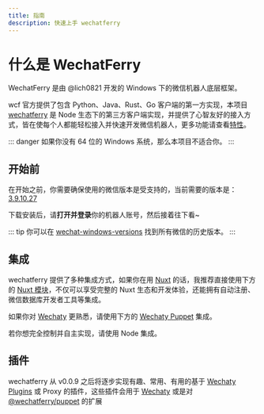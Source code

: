 ```yaml
---
title: 指南
description: 快速上手 wechatferry
---
```


# 什么是 WechatFerry

WechatFerry 是由 @lich0821 开发的 Windows 下的微信机器人底层框架。

wcf 官方提供了包含 Python、Java、Rust、Go 客户端的第一方实现，本项目 [wechatferry](https://wcferry.netlify.app/) 是 Node 生态下的第三方客户端实现，并提供了心智友好的接入方式，皆在使每个人都能轻松接入并快速开发微信机器人，更多功能请查看[特性](/features.html)。

::: danger
如果你没有 64 位的 Windows 系统，那么本项目不适合你。
:::

## 开始前

在开始之前，你需要确保使用的微信版本是受支持的，当前需要的版本是：[3.9.10.27](https://github.com/tom-snow/wechat-windows-versions/releases/tag/v3.9.10.27)

下载安装后，请**打开并登录**你的机器人账号，然后接着往下看~

::: tip
你可以在 [wechat-windows-versions](https://github.com/tom-snow/wechat-windows-versions/releases) 找到所有微信的历史版本。
:::

## 集成

wechatferry 提供了多种集成方式，如果你在用 [Nuxt](https://nuxt.com/) 的话，我推荐直接使用下方的 [Nuxt 模块](/integrations/nuxt.html)，不仅可以享受完整的 Nuxt 生态和开发体验，还能拥有自动注册、微信数据库开发者工具等集成。

如果你对 [Wechaty](https://wechaty.js.org/) 更熟悉，请使用下方的 [Wechaty Puppet](/integrations/wechaty.html) 集成。

若你想完全控制并自主实现，请使用 Node 集成。

<ContentIntegrations />

## 插件

wechatferry 从 v0.0.9 之后将逐步实现有趣、常用、有用的基于 [Wechaty Plugins](https://wechaty.js.org/docs/using-plugin-with-wechaty/overview) 或 Proxy 的插件，这些插件会用于 [Wechaty](https://wechaty.js.org/) 或是对 [@wechatferry/puppet](https://www.jsdocs.io/package/@wechatferry/puppet) 的扩展

<ContentPlugins />
